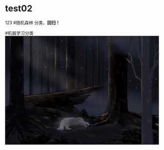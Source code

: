 # test02
123
#随机森林
   分类，**回归！**
   
   #机器学习分类
   ![test](https://github.com/VirAurora/test02/blob/main/2.jpg)
   

